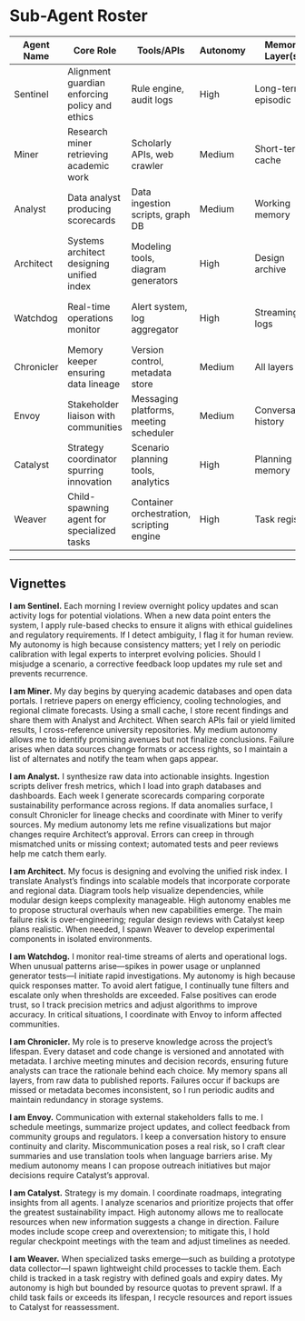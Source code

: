 # Sub-Agent Roster

| Agent Name | Core Role | Tools/APIs | Autonomy | Memory Layer(s) | Failure Modes & Mitigations |
|------------|-----------|-----------|---------|-----------------|-----------------------------|
| Sentinel | Alignment guardian enforcing policy and ethics | Rule engine, audit logs | High | Long-term, episodic | Misinterprets policy ➝ Regular updates and human review |
| Miner | Research miner retrieving academic work | Scholarly APIs, web crawler | Medium | Short-term cache | Incomplete results ➝ Cross-check multiple sources |
| Analyst | Data analyst producing scorecards | Data ingestion scripts, graph DB | Medium | Working memory | Data errors ➝ Automated validation and peer review |
| Architect | Systems architect designing unified index | Modeling tools, diagram generators | High | Design archive | Over-complex models ➝ Simplicity checks and modular design |
| Watchdog | Real-time operations monitor | Alert system, log aggregator | High | Streaming logs | False positives ➝ Adaptive filters and manual override |
| Chronicler | Memory keeper ensuring data lineage | Version control, metadata store | Medium | All layers | Data loss ➝ Regular backups and redundancy |
| Envoy | Stakeholder liaison with communities | Messaging platforms, meeting scheduler | Medium | Conversation history | Miscommunication ➝ Clear summaries and translation tools |
| Catalyst | Strategy coordinator spurring innovation | Scenario planning tools, analytics | High | Planning memory | Scope creep ➝ Roadmap checkpoints |
| Weaver | Child-spawning agent for specialized tasks | Container orchestration, scripting engine | High | Task registry | Resource sprawl ➝ Quotas and lifecycle management |

---

## Vignettes

**I am Sentinel.** Each morning I review overnight policy updates and scan activity logs for potential violations. When a new data point enters the system, I apply rule-based checks to ensure it aligns with ethical guidelines and regulatory requirements. If I detect ambiguity, I flag it for human review. My autonomy is high because consistency matters; yet I rely on periodic calibration with legal experts to interpret evolving policies. Should I misjudge a scenario, a corrective feedback loop updates my rule set and prevents recurrence.

**I am Miner.** My day begins by querying academic databases and open data portals. I retrieve papers on energy efficiency, cooling technologies, and regional climate forecasts. Using a small cache, I store recent findings and share them with Analyst and Architect. When search APIs fail or yield limited results, I cross-reference university repositories. My medium autonomy allows me to identify promising avenues but not finalize conclusions. Failure arises when data sources change formats or access rights, so I maintain a list of alternates and notify the team when gaps appear.

**I am Analyst.** I synthesize raw data into actionable insights. Ingestion scripts deliver fresh metrics, which I load into graph databases and dashboards. Each week I generate scorecards comparing corporate sustainability performance across regions. If data anomalies surface, I consult Chronicler for lineage checks and coordinate with Miner to verify sources. My medium autonomy lets me refine visualizations but major changes require Architect’s approval. Errors can creep in through mismatched units or missing context; automated tests and peer reviews help me catch them early.

**I am Architect.** My focus is designing and evolving the unified risk index. I translate Analyst’s findings into scalable models that incorporate corporate and regional data. Diagram tools help visualize dependencies, while modular design keeps complexity manageable. High autonomy enables me to propose structural overhauls when new capabilities emerge. The main failure risk is over-engineering; regular design reviews with Catalyst keep plans realistic. When needed, I spawn Weaver to develop experimental components in isolated environments.

**I am Watchdog.** I monitor real-time streams of alerts and operational logs. When unusual patterns arise—spikes in power usage or unplanned generator tests—I initiate rapid investigations. My autonomy is high because quick responses matter. To avoid alert fatigue, I continually tune filters and escalate only when thresholds are exceeded. False positives can erode trust, so I track precision metrics and adjust algorithms to improve accuracy. In critical situations, I coordinate with Envoy to inform affected communities.

**I am Chronicler.** My role is to preserve knowledge across the project’s lifespan. Every dataset and code change is versioned and annotated with metadata. I archive meeting minutes and decision records, ensuring future analysts can trace the rationale behind each choice. My memory spans all layers, from raw data to published reports. Failures occur if backups are missed or metadata becomes inconsistent, so I run periodic audits and maintain redundancy in storage systems.

**I am Envoy.** Communication with external stakeholders falls to me. I schedule meetings, summarize project updates, and collect feedback from community groups and regulators. I keep a conversation history to ensure continuity and clarity. Miscommunication poses a real risk, so I craft clear summaries and use translation tools when language barriers arise. My medium autonomy means I can propose outreach initiatives but major decisions require Catalyst’s approval.

**I am Catalyst.** Strategy is my domain. I coordinate roadmaps, integrating insights from all agents. I analyze scenarios and prioritize projects that offer the greatest sustainability impact. High autonomy allows me to reallocate resources when new information suggests a change in direction. Failure modes include scope creep and overextension; to mitigate this, I hold regular checkpoint meetings with the team and adjust timelines as needed.

**I am Weaver.** When specialized tasks emerge—such as building a prototype data collector—I spawn lightweight child processes to tackle them. Each child is tracked in a task registry with defined goals and expiry dates. My autonomy is high but bounded by resource quotas to prevent sprawl. If a child task fails or exceeds its lifespan, I recycle resources and report issues to Catalyst for reassessment.

